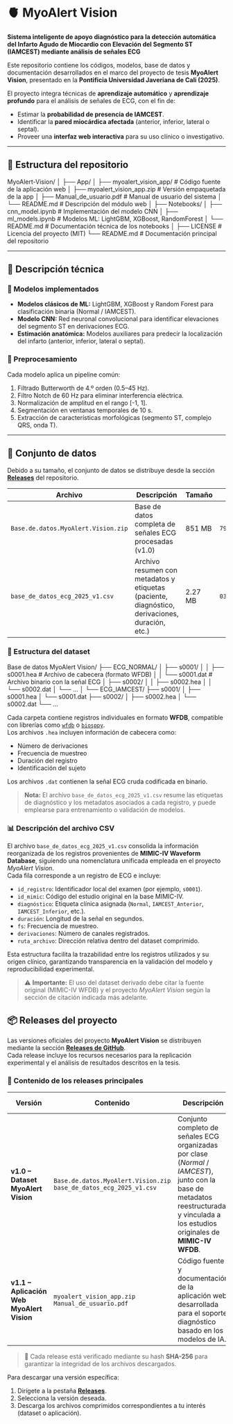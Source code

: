 # 🫀 MyoAlert Vision

**Sistema inteligente de apoyo diagnóstico para la detección automática del Infarto Agudo de Miocardio con Elevación del Segmento ST (IAMCEST) mediante análisis de señales ECG**

Este repositorio contiene los códigos, modelos, base de datos y documentación desarrollados en el marco del proyecto de tesis **MyoAlert Vision**, presentado en la **Pontificia Universidad Javeriana de Cali (2025)**.

El proyecto integra técnicas de **aprendizaje automático** y **aprendizaje profundo** para el análisis de señales de ECG, con el fin de:
- Estimar la **probabilidad de presencia de IAMCEST**.
- Identificar la **pared miocárdica afectada** (anterior, inferior, lateral o septal).
- Proveer una **interfaz web interactiva** para su uso clínico o investigativo.

---

## 📁 Estructura del repositorio

MyoAlert-Vision/
│
├── App/
│ ├── myoalert_vision_app/ # Código fuente de la aplicación web
│ ├── myoalert_vision_app.zip # Versión empaquetada de la app
│ ├── Manual_de_usuario.pdf # Manual de usuario del sistema
│ └── README.md # Descripción del módulo web
│
├── Notebooks/
│ ├── cnn_model.ipynb # Implementación del modelo CNN
│ ├── ml_models.ipynb # Modelos ML: LightGBM, XGBoost, RandomForest
│ └── README.md # Documentación técnica de los notebooks
│
├── LICENSE # Licencia del proyecto (MIT)
└── README.md # Documentación principal del repositorio


---

## 🧠 Descripción técnica

### 🔹 Modelos implementados
- **Modelos clásicos de ML:** LightGBM, XGBoost y Random Forest para clasificación binaria (Normal / IAMCEST).  
- **Modelo CNN:** Red neuronal convolucional para identificar elevaciones del segmento ST en derivaciones ECG.  
- **Estimación anatómica:** Modelos auxiliares para predecir la localización del infarto (anterior, inferior, lateral o septal).

### 🔹 Preprocesamiento
Cada modelo aplica un pipeline común:
1. Filtrado Butterworth de 4.º orden (0.5–45 Hz).  
2. Filtro Notch de 60 Hz para eliminar interferencia eléctrica.  
3. Normalización de amplitud en el rango [-1, 1].  
4. Segmentación en ventanas temporales de 10 s.  
5. Extracción de características morfológicas (segmento ST, complejo QRS, onda T).

---

## 🧾 Conjunto de datos

Debido a su tamaño, el conjunto de datos se distribuye desde la sección **[Releases](https://github.com/alejaceron/MyoAlert-Vision/releases)** del repositorio.

| Archivo | Descripción | Tamaño | SHA-256 |
|----------|-------------|--------|----------|
| `Base.de.datos.MyoAlert.Vision.zip` | Base de datos completa de señales ECG procesadas (v1.0) | 851 MB | `795d498675bc0ae84a93da586c11c9a13f82e33934cbaa0befad45d675cfff37` |
| `base_de_datos_ecg_2025_v1.csv` | Archivo resumen con metadatos y etiquetas (paciente, diagnóstico, derivaciones, duración, etc.) | 2.27 MB | `032cb91671ff9ab40ee1e7ec758ce12586c858902f967d913c608735edd37f89` |

### 📂 Estructura del dataset

Base de datos MyoAlert Vision/
├── ECG_NORMAL/
│ ├── s0001/
│ │ ├── s0001.hea # Archivo de cabecera (formato WFDB)
│ │ └── s0001.dat # Archivo binario con la señal ECG
│ ├── s0002/
│ │ ├── s0002.hea
│ │ └── s0002.dat
│ └── ...
│
└── ECG_IAMCEST/
├── s0001/
│ ├── s0001.hea
│ └── s0001.dat
├── s0002/
│ ├── s0002.hea
│ └── s0002.dat
└── ...

Cada carpeta contiene registros individuales en formato **WFDB**, compatible con librerías como [`wfdb`](https://wfdb.readthedocs.io/en/latest/) o [`biosppy`](https://biosppy.readthedocs.io/en/stable/).  
Los archivos `.hea` incluyen información de cabecera como:
- Número de derivaciones  
- Frecuencia de muestreo  
- Duración del registro  
- Identificación del sujeto  

Los archivos `.dat` contienen la señal ECG cruda codificada en binario.

> **Nota:** El archivo `base_de_datos_ecg_2025_v1.csv` resume las etiquetas de diagnóstico y los metadatos asociados a cada registro, y puede emplearse para entrenamiento o validación de modelos.

### 📊 Descripción del archivo CSV

El archivo `base_de_datos_ecg_2025_v1.csv` consolida la información reorganizada de los registros provenientes de **MIMIC-IV Waveform Database**, siguiendo una nomenclatura unificada empleada en el proyecto *MyoAlert Vision*.  
Cada fila corresponde a un registro de ECG e incluye:

- `id_registro`: Identificador local del examen (por ejemplo, `s0001`).  
- `id_mimic`: Código del estudio original en la base MIMIC-IV.  
- `diagnóstico`: Etiqueta clínica asignada (`Normal`, `IAMCEST_Anterior`, `IAMCEST_Inferior`, etc.).  
- `duración`: Longitud de la señal en segundos.  
- `fs`: Frecuencia de muestreo.  
- `derivaciones`: Número de canales registrados.  
- `ruta_archivo`: Dirección relativa dentro del dataset comprimido.  

Esta estructura facilita la trazabilidad entre los registros utilizados y su origen clínico, garantizando transparencia en la validación del modelo y reproducibilidad experimental.

> ⚠️ **Importante:** El uso del dataset derivado debe citar la fuente original (MIMIC-IV WFDB) y el proyecto *MyoAlert Vision* según la sección de citación indicada más adelante.

## 📦 Releases del proyecto

Las versiones oficiales del proyecto **MyoAlert Vision** se distribuyen mediante la sección **[Releases de GitHub](https://github.com/alejaceron/MyoAlert-Vision/releases)**.  
Cada release incluye los recursos necesarios para la replicación experimental y el análisis de resultados descritos en la tesis.

### 🔖 Contenido de los releases principales

| Versión | Contenido | Descripción | Fecha de publicación |
|----------|------------|-------------|----------------------|
| **v1.0 – Dataset MyoAlert Vision** | `Base.de.datos.MyoAlert.Vision.zip` <br> `base_de_datos_ecg_2025_v1.csv` | Conjunto completo de señales ECG organizadas por clase (*Normal* / *IAMCEST*), junto con la base de metadatos reestructurada y vinculada a los estudios originales de **MIMIC-IV WFDB**. | Septiembre 2025 |
| **v1.1 – Aplicación Web MyoAlert Vision** | `myoalert_vision_app.zip` <br> `Manual_de_usuario.pdf` | Código fuente y documentación de la aplicación web desarrollada para el soporte diagnóstico basado en los modelos de IA. | Octubre 2025 |

> 📁 Cada release está verificado mediante su hash **SHA-256** para garantizar la integridad de los archivos descargados.

Para descargar una versión específica:
1. Dirígete a la pestaña **[Releases](https://github.com/alejaceron/MyoAlert-Vision/releases)**.  
2. Selecciona la versión deseada.  
3. Descarga los archivos comprimidos correspondientes a tu interés (dataset o aplicación).  


